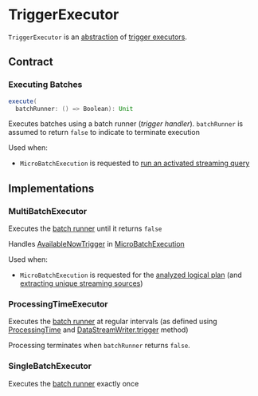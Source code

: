 # TriggerExecutor

`TriggerExecutor` is an [abstraction](#contract) of [trigger executors](#implementations).

## Contract

### <span id="execute"><span id="batchRunner"> Executing Batches

```scala
execute(
  batchRunner: () => Boolean): Unit
```

Executes batches using a batch runner (_trigger handler_). `batchRunner` is assumed to return `false` to indicate to terminate execution

Used when:

* `MicroBatchExecution` is requested to [run an activated streaming query](micro-batch-execution/MicroBatchExecution.md#runActivatedStream)

## Implementations

### <span id="MultiBatchExecutor"> MultiBatchExecutor

Executes the [batch runner](#batchRunner) until it returns `false`

Handles [AvailableNowTrigger](Trigger.md#AvailableNowTrigger) in [MicroBatchExecution](micro-batch-execution/MicroBatchExecution.md)

Used when:

* `MicroBatchExecution` is requested for the [analyzed logical plan](micro-batch-execution/MicroBatchExecution.md#logicalPlan) (and [extracting unique streaming sources](micro-batch-execution/MicroBatchExecution.md#uniqueSources))

### <span id="ProcessingTimeExecutor"> ProcessingTimeExecutor

Executes the [batch runner](#batchRunner) at regular intervals (as defined using [ProcessingTime](Trigger.md#ProcessingTime) and [DataStreamWriter.trigger](DataStreamWriter.md#trigger) method)

Processing terminates when `batchRunner` returns `false`.

### <span id="SingleBatchExecutor"> SingleBatchExecutor

Executes the [batch runner](#batchRunner) exactly once
